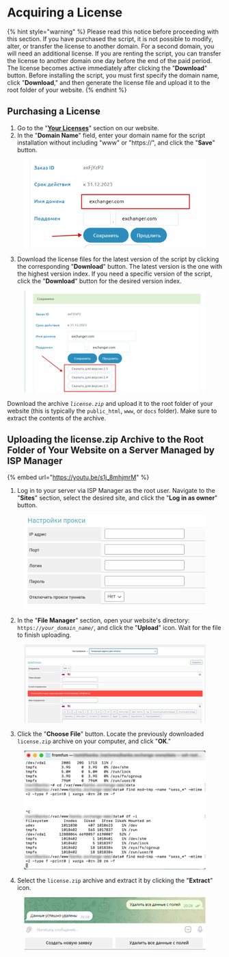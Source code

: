 # Acquiring a License

{% hint style="warning" %}
Please read this notice before proceeding with this section. If you have purchased the script, it is not possible to modify, alter, or transfer the license to another domain. For a second domain, you will need an additional license. If you are renting the script, you can transfer the license to another domain one day before the end of the paid period. The license becomes active immediately after clicking the "**Download**" button. Before installing the script, you must first specify the domain name, click "**Download**," and then generate the license file and upload it to the root folder of your website.
{% endhint %}

## Purchasing a License

1. Go to the "[**Your Licenses**](https://premiumexchanger.com/ulicense/)" section on our website.
2. In the "**Domain Name**" field, enter your domain name for the script installation without including "www" or "https://", and click the "**Save**" button.

<figure><img src="../../.gitbook/assets/PremiumExchanger.com — Ваши лицензии - Google Chrome_2023-03-29_16_45_52.png" alt=""><figcaption></figcaption></figure>

3. Download the license files for the latest version of the script by clicking the corresponding "**Download**" button. The latest version is the one with the highest version index. If you need a specific version of the script, click the "**Download**" button for the desired version index.

<figure><img src="../../.gitbook/assets/PremiumExchanger.com — Ваши лицензии - Google Chrome_2023-03-29_16_47_42.png" alt=""><figcaption></figcaption></figure>

Download the archive _`license.zip`_ and upload it to the root folder of your website (this is typically the `public_html`, `www`, or `docs` folder). Make sure to extract the contents of the archive.

## Uploading the license.zip Archive to the Root Folder of Your Website on a Server Managed by ISP Manager

{% embed url="https://youtu.be/s1j_8mhjmrM" %}

1. Log in to your server via ISP Manager as the root user. Navigate to the "**Sites**" section, select the desired site, and click the "**Log in as owner**" button.

<figure><img src="../../.gitbook/assets/image (998).png" alt=""><figcaption></figcaption></figure>

2. In the "**File Manager**" section, open your website's directory: `https://`_`your_domain_name/`_, and click the "**Upload**" icon. Wait for the file to finish uploading.

<figure><img src="../../.gitbook/assets/image (903).png" alt=""><figcaption></figcaption></figure>

3. Click the "**Choose File**" button. Locate the previously downloaded `license.zip` archive on your computer, and click "**OK**."

<figure><img src="../../.gitbook/assets/image (1197).png" alt=""><figcaption></figcaption></figure>

4. Select the `license.zip` archive and extract it by clicking the "**Extract**" icon.

<figure><img src="../../.gitbook/assets/image (985).png" alt=""><figcaption></figcaption></figure>